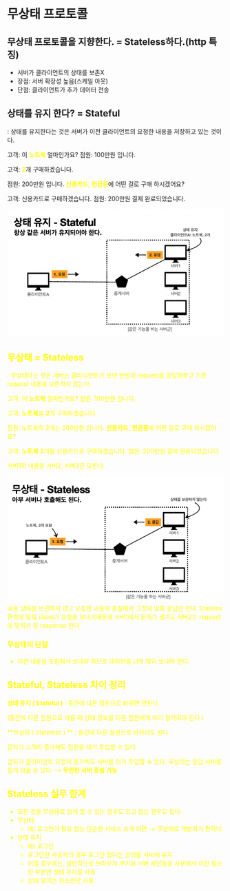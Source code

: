 # 무상태 프로토콜



## 무상태 프로토콜을 지향한다. = Stateless하다.(http 특징)

- 서버가 클라이언트의 상태를 보존X
-  장점: 서버 확장성 높음(스케일 아웃) 
- 단점: 클라이언트가 추가 데이터 전송



## 상태를 유지 한다? = Stateful

: 상태를 유지한다는 것은 서버가 이전 클라이언트의 요청한 내용을 저장하고 있는 것이다.

고객: 이 <span style="color:yellow">**노트북**</span> 얼마인가요? 점원: 100만원 입니다.

고객: <span style="color:yellow">**2**</span>개 구매하겠습니다.

점원: 200만원 입니다. <span style="color:yellow">**신용카드**, **현금중**</span>에 어떤 걸로 구매 하시겠어요?

고객: 신용카드로 구매하겠습니다. 점원: 200만원 결제 완료되었습니다.

<span style="color:yellow">

![image-20221017012439784](./images/1.png)  

## 무상태 = Stateless

: 무상태라는 것은 서버는 클라이언트가 보낸 한번의 request를 응답해주고 기존 request 내용을 보존하지 않는다.

고객: 이 <span style="color:yellow">**노트북**</span> 얼마인가요? 점원: 100만원 입니다.

고객: <span style="color:yellow">**노트북**</span>을 <span style="color:yellow">**2**</span>개 구매하겠습니다.

점원: <span style="color:yellow">노트북</span>의 <span style="color:yellow">2개</span>는 200만원 입니다. <span style="color:yellow">**신용카드**, **현금중**</span>에 어떤 걸로 구매 하시겠어요?

고객: **노트북** **2**개를 신용카드로 구매하겠습니다. 점원: 200만원 결제 완료되었습니다.

서버1의 내용을 서버2, 서버3은 모른다.

![image-20221017012636619](./images/2.png)  내용 상태를 보관하지 않고 요청한 내용에 충실해서 그것에 맞춰 응답만 한다. Statelss 환경에 맞춰 client가 요청을 보내기때문에 서버1에서 문제가 생겨도 서버2는 request에 맞춰서 잘 response 한다.

### 무상태의 단점

- 이전 내용을 포함해서 보내야 하므로 데이터를 너무 많이 보내야 한다.



## Stateful, Stateless 차이 정리

**상태 유지 ( Stateful )** : 중간에 다른 점원으로 바뀌면 안된다.

(중간에 다른 점원으로 바뀔 때 상태 정보를 다른 점원에게 미리 알려줘야 한다.)

**무상태 ( Stateless ) ** : 중간에 다른 점원으로 바뀌어도 된다.

갑자기 고객이 증가해도 점원을 대거 투입할 수 있다.

갑자기 클라이언트 요청이 증가해도 서버를 대거 투입할 수 있다. 무상태는 응답 서버를 쉽게 바꿀 수 있다. -> **무한한 서버 증설 가능**



## Stateless 실무 한계

- 모든 것을 무상태로 설계 할 수 있는 경우도 있고 없는 경우도 있다. 
- 무상태
  - 예) 로그인이 필요 없는 단순한 서비스 소개 화면 -> 무상태로 개발하기 편하다.
- 상태 유지
  - 예) 로그인
  - 로그인한 사용자의 경우 로그인 했다는 상태를 서버에 유지
  - 이럴 경우에는, 일반적으로 브라우저 쿠키와 서버 세션등을 사용해서 이런 필요한 부분만 상태 유지를 사용
  - 상태 유지는 최소한만 사용

